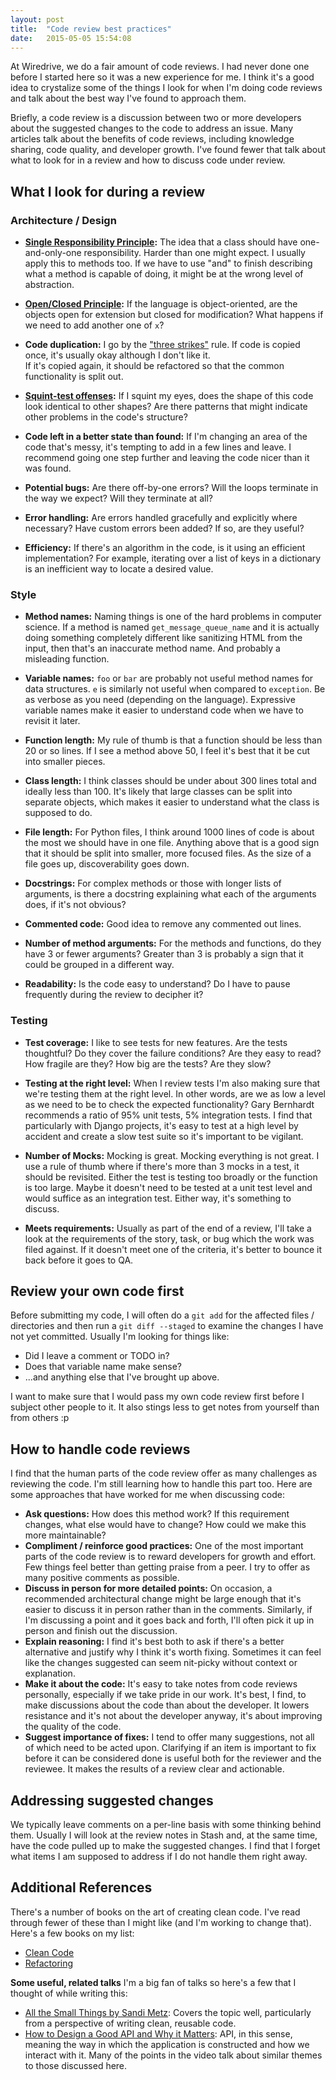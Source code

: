 ```yaml
---
layout: post
title:  "Code review best practices"
date:   2015-05-05 15:54:08
---
```


At Wiredrive, we do a fair amount of code reviews.  I had never done one before
I started here so it was a new experience for me. I think it's a good idea to crystalize some of
the things I look for when I'm doing code reviews and talk about the best way
I've found to approach them.

Briefly, a code review is a discussion between two or more developers
about the suggested changes to the code to address an issue. Many articles 
talk about the benefits of code reviews, including knowledge sharing, code
quality, and developer growth. I've found fewer that talk about what to look
for in a review and how to discuss code under review.

What I look for during a review
-------------------------------

### Architecture / Design

* **[Single Responsibility Principle](http://en.wikipedia.org/wiki/Single_responsibility_principle):**
The idea that a class should have one-and-only-one responsibility.  Harder than
one might expect. I usually apply this to methods too.  If we have to use "and"
to finish describing what a method is capable of doing, it might be at the wrong
level of abstraction.

* **[Open/Closed Principle](http://en.wikipedia.org/wiki/Open/closed_principle):**
If the language is object-oriented, are the objects open for extension but closed
for modification? What happens if we need to add another one of `x`?

* **Code duplication:**
I go by the ["three strikes"](http://c2.com/cgi/wiki?ThreeStrikesAndYouRefactor) rule.
If code is copied once, it's usually okay although I don't like it.  
If it's copied again, it should be refactored so that the common 
functionality is split out. 

* **[Squint-test offenses](http://robertheaton.com/2014/06/20/code-review-without-your-eyes/):**
If I squint my eyes, does the shape of this code look identical to other shapes?
Are there patterns that might indicate other problems in the code's structure?

* **Code left in a better state than found:**
If I'm changing an area of the code that's messy, it's tempting to add in a few
lines and leave. I recommend going one step further and leaving the code nicer 
than it was found. 

* **Potential bugs:**
Are there off-by-one errors? Will the loops terminate in the way we expect? 
Will they terminate at all?

* **Error handling:**
Are errors handled gracefully and explicitly where necessary? 
Have custom errors been added? If so, are they useful?

* **Efficiency:**
If there's an algorithm in the code, is it using an efficient implementation?
For example, iterating over a list of keys in a dictionary is an inefficient way
to locate a desired value.


### Style

* **Method names:**
Naming things is one of the hard problems in computer science. 
If a method is named `get_message_queue_name` and it is actually doing 
something completely different like sanitizing HTML from the input, 
then that's an inaccurate method name. And probably a misleading function.

* **Variable names:**
`foo` or `bar` are probably not useful method names for data structures. 
`e` is similarly not useful when compared to `exception`. 
Be as verbose as you need (depending on the language). Expressive variable names
make it easier to understand code when we have to revisit it later.

* **Function length:**
My rule of thumb is that a function should be less than 20 or so lines. If I see
a method above 50, I feel it's best that it be cut into smaller pieces.

* **Class length:**
I think classes should be under about 300 lines total and ideally less than 100.
It's likely that large classes can be split into separate objects, which makes
it easier to understand what the class is supposed to do.

* **File length:**
For Python files, I think around 1000 lines of code is about the most we 
should have in one file. Anything above that is a good sign that it should 
be split into smaller, more focused files. 
As the size of a file goes up, discoverability goes down.

* **Docstrings:**
For complex methods or those with longer lists of arguments, 
is there a docstring explaining what each of the arguments does, 
if it's not obvious?

* **Commented code:**
Good idea to remove any commented out lines. 

* **Number of method arguments:**
For the methods and functions, do they have 3 or fewer arguments?
Greater than 3 is probably a sign that it could be grouped in a different way.

* **Readability:**
Is the code easy to understand?
Do I have to pause frequently during the review to decipher it?

###  Testing

* **Test coverage:**
I like to see tests for new features. Are the tests thoughtful? 
Do they cover the failure conditions?
Are they easy to read? How fragile are they? How big are the tests? 
Are they slow?

* **Testing at the right level:**
When I review tests I'm also making sure that we're testing them at the right 
level. In other words, are we as low a level as we need to be to check the
expected functionality?
Gary Bernhardt recommends a ratio of 95% unit tests, 5% integration tests.
I find that particularly with Django projects, it's easy to
test at a high level by accident and create a slow test suite so it's important
to be vigilant.

* **Number of Mocks:**
Mocking is great. Mocking everything is not great. I use a rule of thumb where
if there's more than 3 mocks in a test, it should be revisited. Either the test
is testing too broadly or the function is too large. Maybe it doesn't need
to be tested at a unit test level and would suffice as an integration test.
Either way, it's something to discuss.

* **Meets requirements:**
Usually as part of the end of a review, I'll take a look at the requirements of
the story, task, or bug which the work was filed against. If it doesn't meet one
of the criteria, it's better to bounce it back before it goes to QA. 


Review your own code first
-------------------

Before submitting my code, I will often do a `git add` for the affected 
files / directories and then run a `git diff --staged` to examine the 
changes I have not yet committed. Usually I'm looking for things like: 

* Did I leave a comment or TODO in? 
* Does that variable name make sense? 
* ...and anything else that I've brought up above.

I want to make sure that I would pass my own code review first before I subject 
other people to it. It also stings less to get notes from yourself than 
from others :p



How to handle code reviews
-------------------

I find that the human parts of the code review offer as many challenges as
reviewing the code. I'm still learning how to handle this part too.
Here are some approaches that have worked for me when discussing code:

* **Ask questions:** 
    How does this method work? If this requirement changes, what
    else would have to change? How could we make this more maintainable? 
* **Compliment / reinforce good practices:**
    One of the most important parts of the code review is to reward developers
    for growth and effort. Few things feel better than getting praise 
    from a peer. I try to offer as many positive comments as possible.
* **Discuss in person for more detailed points:**
    On occasion, a recommended architectural change might be large enough that
    it's easier to discuss it in person rather than in the comments. Similarly,
    if I'm discussing a point and it goes back and forth, I'll often pick it 
    up in person and finish out the discussion. 
* **Explain reasoning:**
    I find it's best both to ask if there's a better alternative and
    justify why I think it's worth fixing. Sometimes it can feel like the 
    changes suggested can seem nit-picky without context or explanation. 
* **Make it about the code:**
    It's easy to take notes from code reviews personally, especially if we
    take pride in our work. It's best, I find, to make discussions about the
    code than about the developer. It lowers resistance and it's not about
    the developer anyway, it's about improving the quality of the code.
* **Suggest importance of fixes:**
    I tend to offer many suggestions, not all of which need to be acted upon.
    Clarifying if an item is important to fix before it can be considered done
    is useful both for the reviewer and the reviewee. It makes the results of 
    a review clear and actionable.


Addressing suggested changes
--------------------

We typically leave comments on a per-line basis with some thinking behind them.
Usually I will look at the review notes in Stash and, at the same time, 
have the code pulled up to make the suggested changes. 
I find that I forget what items I am supposed to address if I do not handle 
them right away.

Additional References
---------------

There's a number of books on the art of creating clean code. I've read through
fewer of these than I might like (and I'm working to change that).
Here's a few books on my list:

* [Clean Code](http://www.amazon.com/Clean-Code-Handbook-Software-Craftsmanship/dp/0132350882)
* [Refactoring](http://www.amazon.com/Refactoring-Improving-Design-Existing-Code/dp/0201485672)

**Some useful, related talks**
I'm a big fan of talks so here's a few that I thought of while writing this:

* [All the Small Things by Sandi Metz](https://www.youtube.com/watch?v=8bZh5LMaSmE&index=1&list=LLlt4ZSW8NUcXLWiB3NMnK_w):
Covers the topic well, particularly from a perspective of writing clean,
reusable code.
* [How to Design a Good API and Why it Matters](https://www.youtube.com/watch?v=aAb7hSCtvGw&list=LLlt4ZSW8NUcXLWiB3NMnK_w&index=48):
API, in this sense, meaning the way in which the application is constructed
and how we interact with it. Many of the points in the video talk about similar
themes to those discussed here.
